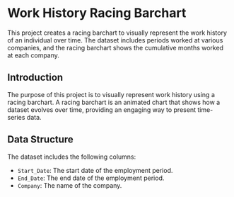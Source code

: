# Work History Racing Barchart

This project creates a racing barchart to visually represent the work history of an individual over time. The dataset includes periods worked at various companies, and the racing barchart shows the cumulative months worked at each company.

## Introduction

The purpose of this project is to visually represent work history using a racing barchart. A racing barchart is an animated chart that shows how a dataset evolves over time, providing an engaging way to present time-series data.

## Data Structure

The dataset includes the following columns:
- `Start_Date`: The start date of the employment period.
- `End_Date`: The end date of the employment period.
- `Company`: The name of the company.

